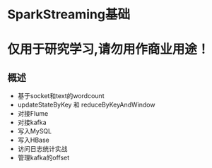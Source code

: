 # SparkStreaming基础
# 仅用于研究学习,请勿用作商业用途！

## 概述
* 基于socket和text的wordcount
* updateStateByKey 和 reduceByKeyAndWindow
* 对接Flume
* 对接kafka
* 写入MySQL
* 写入HBase
* 访问日志统计实战
* 管理kafka的offset
